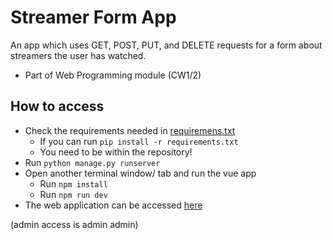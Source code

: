# Streamer Form App

An app which uses GET, POST, PUT, and DELETE requests for a form about streamers the user has watched.
- Part of Web Programming module (CW1/2)

## How to access
- Check the requirements needed in [requiremens.txt](https://github.com/sarahbrah7/Streamer-Form-App/blob/main/requirements.txt)
  - If you can run ```pip install -r requirements.txt```
  - You need to be within the repository!
- Run ```python manage.py runserver```
- Open another terminal window/ tab and run the vue app
  - Run ```npm install```
  - Run ```npm run dev```
- The web application can be accessed [here](http://localhost:5173/)

(admin access is admin admin)
